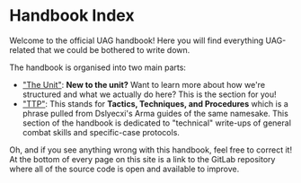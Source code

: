 # Handbook Index

Welcome to the official UAG handbook! Here you will find everything UAG-related that we could be bothered to write down.

The handbook is organised into two main parts:

- ["The Unit"](/the-unit/): **New to the unit?** Want to learn more about how we're structured and what we actually do here? This is the section for you!
- ["TTP"](/ttp/): This stands for **Tactics, Techniques, and Procedures** which is a phrase pulled from Dslyecxi's Arma guides of the same namesake. This section of the handbook is dedicated to "technical" write-ups of general combat skills and specific-case protocols.

Oh, and if you see anything wrong with this handbook, feel free to correct it! At the bottom of every page on this site is a link to the GitLab repository where all of the source code is open and available to improve.
